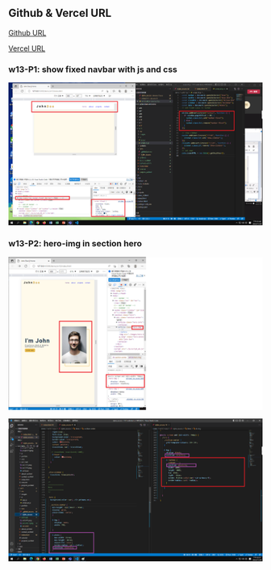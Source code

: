 ## Github & Vercel URL

[Github URL](https://github.com/htchung/1111-web-demo-id)

[Vercel URL](https://1111-web-demo-id-kd9e.vercel.app/)

### w13-P1: show fixed navbar with js and css

![](./w13-P1.png)

### w13-P2: hero-img in section hero

![](./w13-P2-1.png)

![](./w13-P2-2.png)


